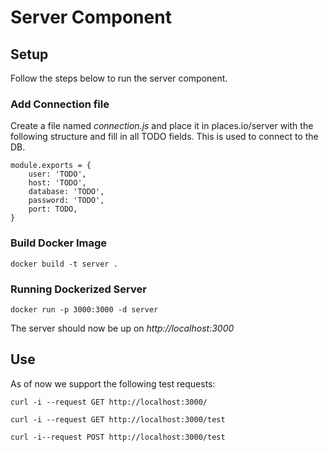 # Server Component

## Setup
Follow the steps below to run the server component. 
### Add Connection file
Create a file named *connection.js* and place it in places.io/server with the following structure and fill in all TODO fields. This is used to connect to the DB.
```
module.exports = {
    user: 'TODO',
    host: 'TODO',
    database: 'TODO',
    password: 'TODO',
    port: TODO,
}
```

### Build Docker Image

```
docker build -t server .
```

### Running Dockerized Server

```
docker run -p 3000:3000 -d server
```
The server should now be up on *http://localhost:3000*

## Use
As of now we support the following test requests: 
```
curl -i --request GET http://localhost:3000/
```
```
curl -i --request GET http://localhost:3000/test
```
```
curl -i--request POST http://localhost:3000/test
```

